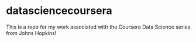 datasciencecoursera
===================

This is a repo for my work associated with the Coursera Data Science series from Johns Hopkins!
